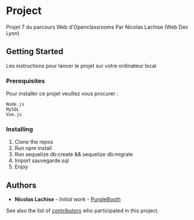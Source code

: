 # Project

Projet 7 du parcours Web d'Openclassrooms
Par Nicolas Lachise (Web Dev Lyon)

## Getting Started

Les instructions pour lancer le projet sur votre ordinateur local

### Prerequisites

Pour installer ce projet veuillez vous procurer :

```
Node.js
MySQL
Vue.js
```

### Installing

1. Clone the repos
2. Run npm install
3. Run sequelize db:create && sequelize db:migrate
4. Import sauvegarde.sql
5. Enjoy

## Authors

* **Nicolas Lachise** - *Initial work* - [PurpleBooth](https://github.com/WebDevLyon)

See also the list of [contributors](https://github.com/your/project/contributors) who participated in this project.
